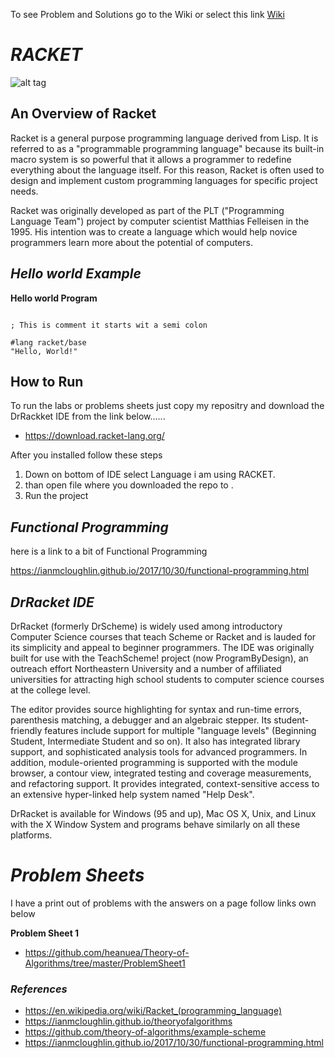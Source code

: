 
To see Problem and Solutions go to the Wiki or select this link [Wiki](https://github.com/heanuea/Theory-of-Algorithms/wiki/Problem-Sheet-1)

# **_RACKET_**

![alt tag](https://avatars0.githubusercontent.com/u/232371?s=200&v=4)


## **__An Overview of Racket__**

Racket is a general purpose programming language derived from Lisp. It is referred to as a "programmable programming language" 
because its built-in macro system is so powerful that it allows a programmer to redefine everything about the language itself.
For this reason, Racket is often used to design and implement custom programming languages for specific project needs.

Racket was originally developed as part of the PLT ("Programming Language Team") project by computer scientist Matthias Felleisen in the 1995.
His intention was to create a language which would help novice programmers learn more about the potential of computers.


## **_Hello world Example_**

**Hello world Program**

```Racket

; This is comment it starts wit a semi colon 

#lang racket/base
"Hello, World!"

```
## **__How to Run__**
To run the labs or problems sheets just copy my repositry and download the DrRackket IDE from the link below......
- https://download.racket-lang.org/

After you installed follow these steps 

1. Down on bottom of IDE select Language i am using RACKET. 
2. than open file where you downloaded the repo to . 
3. Run the project 


## **_Functional Programming_**
here is a link to a bit of Functional Programming 

https://ianmcloughlin.github.io/2017/10/30/functional-programming.html


## **_DrRacket IDE_**
DrRacket (formerly DrScheme) is widely used among introductory Computer Science courses that teach Scheme or Racket and is lauded for its simplicity
and appeal to beginner programmers. The IDE was originally built for use with the TeachScheme! project (now ProgramByDesign), an outreach effort 
Northeastern University and a number of affiliated universities for attracting high school students to computer science courses at the college level.

The editor provides source highlighting for syntax and run-time errors, parenthesis matching, a debugger and an algebraic stepper.
Its student-friendly features include support for multiple "language levels" (Beginning Student, Intermediate Student and so on).
It also has integrated library support, and sophisticated analysis tools for advanced programmers.
In addition, module-oriented programming is supported with the module browser, a contour view, integrated testing and coverage measurements, and refactoring support.
It provides integrated, context-sensitive access to an extensive hyper-linked help system named "Help Desk".

DrRacket is available for Windows (95 and up), Mac OS X, Unix, and Linux with the X Window System and programs behave similarly on all these platforms.


# **_Problem Sheets_**
I have a print out of problems with the answers on a page follow links own below

**Problem Sheet 1**
- https://github.com/heanuea/Theory-of-Algorithms/tree/master/ProblemSheet1





### **_References_**
- https://en.wikipedia.org/wiki/Racket_(programming_language)
- https://ianmcloughlin.github.io/theoryofalgorithms
- https://github.com/theory-of-algorithms/example-scheme
- https://ianmcloughlin.github.io/2017/10/30/functional-programming.html

